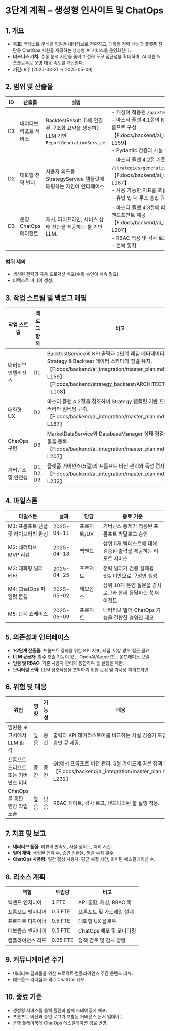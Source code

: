# 3단계 계획 – 생성형 인사이트 및 ChatOps

## 1. 개요

- **목표:** 백테스트 분석을 임원용 내러티브로 전환하고, 대화형 전략 생성과
  플랫폼 진단용 ChatOps 지원을 제공하는 생성형 AI 서비스를 운영화한다.
- **비즈니스 가치:** 수동 분석 시간을 줄이고 전략 도구 접근성을 확대하며, AI
  지원 워크플로우로 운영 대응 속도를 개선한다.
- **기간:** 6주 (2025-03-31 → 2025-05-09).

## 2. 범위 및 산출물

| ID  | 산출물                 | 설명                                                                                  | 승인 기준                                                                                                                                                                                                                                   |
| --- | ---------------------- | ------------------------------------------------------------------------------------- | ------------------------------------------------------------------------------------------------------------------------------------------------------------------------------------------------------------------------------------------- |
| D1  | 내러티브 리포트 서비스 | BacktestResult ID에 연결된 구조화 요약을 생성하는 LLM 기반 `ReportGenerationService`. | - 캐싱이 적용된 `/backtests/{id}/report` 라우트<br>- 마스터 플랜 4.1절의 KPI·레짐·시그널 메타데이터를 포함한 프롬프트 구성【F:docs/backend/ai_integration/master_plan.md†L133-L159】<br>- Pydantic 검증과 사실 확인                         |
| D2  | 대화형 전략 빌더       | 사용자 의도를 StrategyService 템플릿에 매핑하는 자연어 인터페이스.                    | - 마스터 플랜 4.2절 기준을 충족하는 `/strategies/generative-builder` API가 검증된 설정을 반환【F:docs/backend/ai_integration/master_plan.md†L160-L187】<br>- 사용 가능한 지표를 포괄하는 임베딩 인덱스<br>- 휴먼 인 더 루프 승인 워크플로우 |
| D3  | 운영 ChatOps 에이전트  | 캐시, 파이프라인, 서비스 상태 진단을 제공하는 툴 기반 LLM.                            | - 마스터 플랜 4.3절에 따라 툴 사용을 허용하는 Slack/FastAPI 엔드포인트 제공【F:docs/backend/ai_integration/master_plan.md†L188-L207】<br>- RBAC 적용 및 감사 로그<br>- 런북 통합                                                            |

### 범위 제외

- 생성된 전략의 자동 프로덕션 배포(수동 승인이 계속 필요).
- 비텍스트 미디어 생성.

## 3. 작업 스트림 및 백로그 매핑

| 작업 스트림         | 백로그 항목 | 비고                                                                                                                                                                                                                               |
| ------------------- | ----------- | ---------------------------------------------------------------------------------------------------------------------------------------------------------------------------------------------------------------------------------- |
| 내러티브 인텔리전스 | D1          | BacktestService의 KPI 출력과 1단계 레짐 메타데이터를 수집하고 Strategy & Backtest 데이터 스키마와 정렬 유지.【F:docs/backend/ai_integration/master_plan.md†L133-L159】【F:docs/backend/strategy_backtest/ARCHITECTURE.md†L1-L108】 |
| 대화형 UX           | D2          | 마스터 플랜 4.2절을 참조하여 Strategy 템플릿 기반 프롬프트 라이브러리와 임베딩 구축.【F:docs/backend/ai_integration/master_plan.md†L160-L187】                                                                                     |
| ChatOps 구현        | D3          | MarketDataService와 DatabaseManager 상태 점검을 위한 진단 툴을 등록.【F:docs/backend/ai_integration/master_plan.md†L188-L207】                                                                                                     |
| 거버넌스 및 안전성  | D1, D2, D3  | 플랫폼 거버넌스(5절)의 프롬프트 버전 관리와 독성 검사를 적용.【F:docs/backend/ai_integration/master_plan.md†L208-L232】                                                                                                            |

## 4. 마일스톤

| 마일스톤                            | 날짜       | 담당        | 종료 기준                                                     |
| ----------------------------------- | ---------- | ----------- | ------------------------------------------------------------- |
| M1: 프롬프트·템플릿 라이브러리 완성 | 2025-04-11 | 프로덕트/UX | 거버넌스 통제가 적용된 프롬프트 카탈로그 승인                 |
| M2: 내러티브 MVP 리뷰               | 2025-04-18 | 백엔드      | 상위 5개 백테스트에 대해 검증된 출력을 제공하는 리포트 서비스 |
| M3: 대화형 빌더 베타                | 2025-04-25 | 프로덕트    | 전략 빌더가 검증 실패율 5% 미만으로 구성안 생성               |
| M4: ChatOps 파일럿 론칭             | 2025-05-02 | 데브옵스    | 상위 10개 운영 질문을 감사 로그와 함께 응답하는 챗 에이전트   |
| M5: 단계 쇼케이스                   | 2025-05-09 | 프로덕트    | 내러티브·빌더·ChatOps 기능을 결합한 경영진 데모               |

## 5. 의존성과 인터페이스

- **1·2단계 산출물:** 프롬프트 강화를 위한 KPI 지표, 레짐, 이상 경보 접근 필요.
- **LLM 공급자:** 함수 호출 기능이 있는 OpenAI/Azure 또는 온프레미스 모델.
- **인증 및 RBAC:** 기존 사용자 관리와 통합하여 툴 실행을 제한.
- **모니터링 스택:** LLM 상호작용을 포착하기 위한 로깅 및 가시성 파이프라인.

## 6. 위험 및 대응

| 위험                                 | 영향 | 가능성 | 대응                                                                                                                    |
| ------------------------------------ | ---- | ------ | ----------------------------------------------------------------------------------------------------------------------- |
| 임원용 보고서에서 LLM 환각           | 높음 | 중간   | 출력과 KPI 데이터스토어를 비교하는 사실 검증기 도입, 리뷰어 승인 큐 제공.                                               |
| 프롬프트 드리프트 또는 거버넌스 미비 | 중간 | 중간   | Git에서 프롬프트 버전 관리, 5절 가이드에 따른 정책 점검 강제.【F:docs/backend/ai_integration/master_plan.md†L208-L232】 |
| ChatOps를 통한 민감 작업 노출        | 높음 | 낮음   | RBAC 게이트, 감사 로그, 샌드박스된 툴 실행 적용.                                                                        |

## 7. 지표 및 보고

- **내러티브 품질:** 리뷰어 만족도, 사실 정확도, 처리 시간.
- **빌더 채택:** 생성된 전략 수, 승인 전환율, 평균 수정 횟수.
- **ChatOps 사용량:** 일간 활성 사용자, 평균 해결 시간, 회피된 에스컬레이션 수.

## 8. 리소스 계획

| 역할              | 투입량   | 비고                      |
| ----------------- | -------- | ------------------------- |
| 백엔드 엔지니어   | 1 FTE    | API 통합, 캐싱, RBAC 훅   |
| 프롬프트 엔지니어 | 0.5 FTE  | 프롬프트 및 가드레일 설계 |
| 프로덕트 디자이너 | 0.5 FTE  | 대화형 UX 플로우          |
| 데브옵스 엔지니어 | 0.5 FTE  | ChatOps 배포 및 모니터링  |
| 컴플라이언스 리드 | 0.25 FTE | 정책 검토 및 감사 정렬    |

## 9. 커뮤니케이션 주기

- 내러티브 결과물을 위한 프로덕트·컴플라이언스 주간 콘텐츠 리뷰.
- 데브옵스 리더십과 격주 ChatOps 데모.

## 10. 종료 기준

- 생성형 서비스를 롤백 플랜과 함께 스테이징에 배포.
- 프롬프트 버전과 승인 로그가 포함된 거버넌스 문서 업데이트.
- 운영 플레이북에 ChatOps 에스컬레이션 경로 반영.
